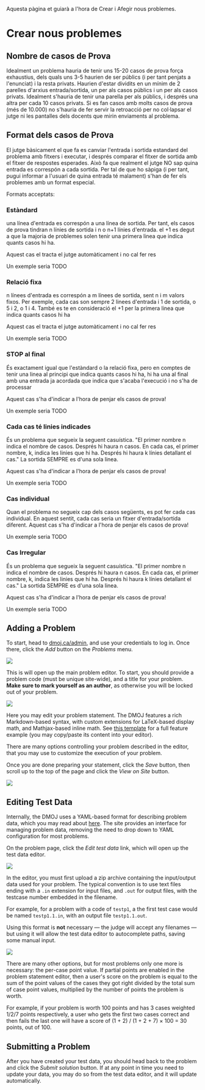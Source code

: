 Aquesta pàgina et guiarà a l'hora de Crear i Afegir nous problemes.


# Crear nous problemes

## Nombre de casos de Prova

Idealment un problema hauria de tenir uns 15-20 casos de prova força exhaustius, dels quals uns 3-5 haurien de ser públics (i per tant penjats a l'enunciat) i la resta privats. Haurien d'estar dividits en un mínim de 2 parelles d'arxius entrada/sortida, un per als casos públics i un per als casos privats. Idealment s'hauria de tenir una parella per als públics, i després una altra per cada 10 casos privats. Si es fan casos amb molts casos de prova (més de 10.000) no s'hauria de fer servir la retroacció per no col·lapsar el jutge ni les pantalles dels docents que mirin enviaments al problema.

## Format dels casos de Prova

El jutge bàsicament el que fa es canviar l'entrada i sortida estandard del problema amb fitxers i executar, i després comparar el fitxer de sortida amb el fitxer de respostes esperades. Això fa que realment el jutge NO sap quina entrada es correspón a cada sortida. Per tal de que ho sàpiga (i per tant, pugui informar a l'usuari de quina entrada té malament) s'han de fer els problemes amb un format especial.

Formats acceptats:

### Estàndard

una línea d'entrada es correspón a una línea de sortida. Per tant, els casos de prova tindran n línies de sortida i n o n+1 línies d'entrada. el +1 es degut a que la majoria de problemes solen tenir una primera linea que indica quants casos hi ha.

Aquest cas el tracta el jutge automàticament i no cal fer res

Un exemple seria TODO

### Relació fixa

n línees d'entrada es correspón a m línees de sortida, sent n i m valors fixos. Per exemple, cada cas son sempre 2 linees d'entrada i 1 de sortida, o 5 i 2, o 1 i 4. També es te en consideració el +1 per la primera linea que indica quants casos hi ha

Aquest cas el tracta el jutge automàticament i no cal fer res

Un exemple seria TODO

### STOP al final

És exactament igual que l'estàndard o la relació fixa, pero en comptes de tenir una linea al principi que indica quants casos hi ha, hi ha una al final amb una entrada ja acordada que indica que s'acaba l'execució i no s'ha de processar

Aquest cas s'ha d'indicar a l'hora de penjar els casos de prova!

Un exemple seria TODO

### Cada cas té linies indicades

És un problema que segueix la seguent casuística.
"El primer nombre n indica el nombre de casos. Després hi haura n casos. En cada cas, el primer nombre, k, indica les linies que hi ha. Després hi haura k línies detallant el cas." La sortida SEMPRE es d'una sola linea.

Aquest cas s'ha d'indicar a l'hora de penjar els casos de prova!

Un exemple seria TODO

### Cas individual

Quan el problema no segueix cap dels casos següents, es pot fer cada cas individual. En aquest sentit, cada cas seria un fitxer d'entrada/sortida diferent. 
Aquest cas s'ha d'indicar a l'hora de penjar els casos de prova!

Un exemple seria TODO

### Cas Irregular

És un problema que segueix la seguent casuística.
"El primer nombre n indica el nombre de casos. Després hi haura n casos. En cada cas, el primer nombre, k, indica les linies que hi ha. Després hi haura k línies detallant el cas." La sortida SEMPRE es d'una sola linea.

Aquest cas s'ha d'indicar a l'hora de penjar els casos de prova!

Un exemple seria TODO

## Adding a Problem
To start, head to [dmoj.ca/admin](https://dmoj.ca/admin), and use your credentials to log in.
Once there, click the _Add_ button on the _Problems_ menu.

![](http://i.imgur.com/RFPQaUi.png)

This is will open up the main problem editor. To start, you should provide a problem code (must be unique site-wide),
and a title for your problem. **Make sure to mark yourself as an author**, as otherwise you will be locked out of your problem.

![](http://i.imgur.com/bPlNZUR.png)

Here you may edit your problem statement. The DMOJ features a rich Markdown-based syntax, with custom extensions for LaTeX-based display
math, and Mathjax-based inline math. See [this template](https://raw.githubusercontent.com/DMOJ/docs/master/sample_files/problem_markdown_example.md.txt) for a full feature example (you may copy/paste
its content into your editor).

There are many options controlling your problem described in the editor, that you may use to customize the execution of your problem.

Once you are done preparing your statement, click the _Save_ button, then scroll up to the top of the page and
click the _View on Site_ button.

![](http://i.imgur.com/ZgO5xcY.png)

## Editing Test Data
Internally, the DMOJ uses a YAML-based format for describing problem data, which you may read about [here](/judge/problem_format.md).
The site provides an interface for managing problem data, removing the need to drop down to YAML configuration for most problems.

On the problem page, click the _Edit test data_ link, which will open up the test data editor.

![](http://i.imgur.com/eDWEEJk.png)

In the editor, you must first upload a zip archive containing the input/output data used for your problem. The typical convention
is to use text files ending with a `.in` extension for input files, and `.out` for output files, with the 
testcase number embedded in the filename.

For example, for a problem with a code of `testp1`, a the first test case would be named `testp1.1.in`,
with an output file `testp1.1.out`.

Using this format is **not** necessary &mdash; the judge will accept any filenames &mdash; but using it will allow the test data
editor to autocomplete paths, saving some manual input.

![](http://i.imgur.com/w5ytsgi.png)

There are many other options, but for most problems only one more is necessary: the per-case point value. If partial points
are enabled in the problem statement editor, then a user's score on the problem is equal to the 
sum of the point values of the cases they got right divided by the total sum of case point values, multiplied by the number of
points the problem is worth.

For example, if your problem is worth 100 points and has 3 cases weighted 1/2/7 points respectively, a user who gets the first
two cases correct and then fails the last one will have a score of (1 + 2) / (1 + 2 + 7) &times; 100 = 30 points, out of 100.

## Submitting a Problem
After you have created your test data, you should head back to the problem and click the _Submit solution_ button. If at any point in
time you need to update your data, you may do so from the test data editor, and it will update automatically.
